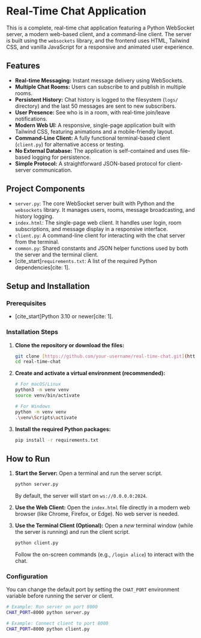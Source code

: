 # Real-Time Chat Application

This is a complete, real-time chat application featuring a Python WebSocket server, a modern web-based client, and a command-line client. The server is built using the `websockets` library, and the frontend uses HTML, Tailwind CSS, and vanilla JavaScript for a responsive and animated user experience.

## Features

-   **Real-time Messaging:** Instant message delivery using WebSockets.
-   **Multiple Chat Rooms:** Users can subscribe to and publish in multiple rooms.
-   **Persistent History:** Chat history is logged to the filesystem (`logs/` directory) and the last 50 messages are sent to new subscribers.
-   **User Presence:** See who is in a room, with real-time join/leave notifications.
-   **Modern Web UI:** A responsive, single-page application built with Tailwind CSS, featuring animations and a mobile-friendly layout.
-   **Command-Line Client:** A fully functional terminal-based client (`client.py`) for alternative access or testing.
-   **No External Database:** The application is self-contained and uses file-based logging for persistence.
-   **Simple Protocol:** A straightforward JSON-based protocol for client-server communication.

## Project Components

-   `server.py`: The core WebSocket server built with Python and the `websockets` library. It manages users, rooms, message broadcasting, and history logging.
-   `index.html`: The single-page web client. It handles user login, room subscriptions, and message display in a responsive interface.
-   `client.py`: A command-line client for interacting with the chat server from the terminal.
-   `common.py`: Shared constants and JSON helper functions used by both the server and the terminal client.
-   [cite_start]`requirements.txt`: A list of the required Python dependencies[cite: 1].

## Setup and Installation

### Prerequisites

-   [cite_start]Python 3.10 or newer[cite: 1].

### Installation Steps

1.  **Clone the repository or download the files:**
    ```bash
    git clone [https://github.com/your-username/real-time-chat.git](https://github.com/your-username/real-time-chat.git)
    cd real-time-chat
    ```

2.  **Create and activate a virtual environment (recommended):**
    ```bash
    # For macOS/Linux
    python3 -m venv venv
    source venv/bin/activate

    # For Windows
    python -m venv venv
    .\venv\Scripts\activate
    ```

3.  **Install the required Python packages:**
    ```bash
    pip install -r requirements.txt
    ```

## How to Run

1.  **Start the Server:**
    Open a terminal and run the server script.
    ```bash
    python server.py
    ```
    By default, the server will start on `ws://0.0.0.0:2024`.

2.  **Use the Web Client:**
    Open the `index.html` file directly in a modern web browser (like Chrome, Firefox, or Edge). No web server is needed.

3.  **Use the Terminal Client (Optional):**
    Open a *new* terminal window (while the server is running) and run the client script.
    ```bash
    python client.py
    ```
    Follow the on-screen commands (e.g., `/login alice`) to interact with the chat.

### Configuration

You can change the default port by setting the `CHAT_PORT` environment variable before running the server or client.

```bash
# Example: Run server on port 8000
CHAT_PORT=8000 python server.py

# Example: Connect client to port 8000
CHAT_PORT=8000 python client.py
